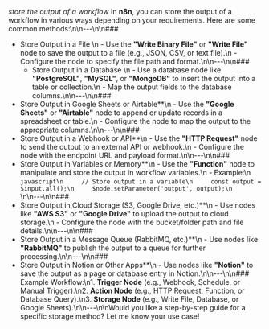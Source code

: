 
*store the output of a workflow*
In **n8n**, you can store the output of a workflow in various ways depending on your requirements. Here are some common methods:\n\n---\n\n### 
* Store Output in a File \n   - Use the **"Write Binary File"** or **"Write File"** node to save the output to a file (e.g., JSON, CSV, or text file).\n   - Configure the node to specify the file path and  format.\n\n---\n\n###
   * Store Output in a Database \n   - Use a database node like **"PostgreSQL"**, **"MySQL"**, or **"MongoDB"** to insert the output into a table or collection.\n   - Map the output fields to the database columns.\n\n---\n\n###
* Store Output in Google Sheets or Airtable**\n   - Use the **"Google Sheets"** or **"Airtable"** node to append or update records in a spreadsheet or table.\n   - Configure the node to map the output to the appropriate columns.\n\n---\n\n###
* Store Output in a Webhook or API**\n   - Use the **"HTTP Request"** node to send the output to an external API or webhook.\n   - Configure the node with the endpoint URL and payload format.\n\n---\n\n###
* Store Output in Variables or Memory**\n   - Use the **"Function"** node to manipulate and store the output in workflow variables.\n   - Example:\n     ```javascript\n     // Store output in a variable\n     const output = $input.all();\n     $node.setParameter('output', output);\n     ```\n\n---\n\n###
* Store Output in Cloud Storage (S3, Google Drive, etc.)**\n   - Use nodes like **"AWS S3"** or **"Google Drive"** to upload the output to cloud storage.\n   - Configure the node with the bucket/folder path and file details.\n\n---\n\n###
* Store Output in a Message Queue (RabbitMQ, etc.)**\n   - Use nodes like **"RabbitMQ"** to publish the output to a queue for further processing.\n\n---\n\n###
* Store Output in Notion or Other Apps**\n   - Use nodes like **"Notion"** to save the output as a page or database entry in Notion.\n\n---\n\n### Example Workflow:\n1. **Trigger Node** (e.g., Webhook, Schedule, or Manual Trigger).\n2. **Action Node** (e.g., HTTP Request, Function, or Database Query).\n3. **Storage Node** (e.g., Write File, Database, or Google Sheets).\n\n---\n\nWould you like a step-by-step guide for a specific storage method? Let me know your use case!	
